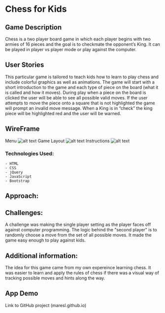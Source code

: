 # Chess for Kids

## Game Description

Chess is a two player board game in which each player begins with two armies of 16 pieces and the goal is to checkmate the opponent’s King. It can be played in player vs player mode or play against the computer.

## User Stories

This particular game is tailored to teach kids how to learn to play chess and include colorful graphics as well as animations. The game will start with a short introduction to the game and each type of piece on the board (what it is called and how it moves). During play when a piece on the board is clicked the user will be able to see all possible valid moves. If the user attempts to move the piece onto a square that is not highlighted the game will prompt an invalid move message. When a King is in “check” the king piece will be highlighted red and the user will be warned.

## WireFrame

Menu
![alt text](https://i.imgur.com/Tj41yMq.png)
Game Layout
![alt text](https://i.imgur.com/BMoZDVb.png)
Instructions
![alt text](https://i.imgur.com/6bILx5D.png)

### Technologies Used:

    - HTML
    - CSS
    - jQuery
    - JavaScript
    - Bootstrap

## Approach:

## Challenges:

A challenge was making the single player setting as the player faces off against computer programming. The logic behind the "second player" is to randomly choose a move from the set of all possible moves. It made the game easy enough to play against kids.

## Additional information:

The idea for this game came from my own expereince learning chess. It was easier to learn and apply the rules of chess if there was a visual way of tracking possible moves and hints along the way.

## App Demo

Link to GitHub project (maresl.github.io)
